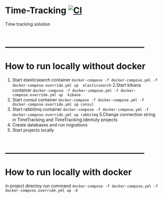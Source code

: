 # Time-Tracking  [![CI](https://github.com/FairyFox5700/Time-Tracking/actions/workflows/ci.yml/badge.svg)](https://github.com/FairyFox5700/Time-Tracking/actions/workflows/ci.yml)
Time tracking solution
# __________________________________      
# How to run locally without docker
1. Start elasticsearch container
```docker-compose -f docker-compose.yml -f docker-compose.override.yml up  elasticsearch```
2.Start kibana container
```docker-compose -f docker-compose.yml -f docker-compose.override.yml up  kibana```
3. Start consul container
```docker-compose -f docker-compose.yml -f docker-compose.override.yml up consul```
4. Start rabbitmq container
```docker-compose -f docker-compose.yml -f docker-compose.override.yml up rabbitmq```
5.Change connection string in TimeTracking and TimeTracking.Identuty projects
6. Create databases and run migrations 
7. Start projects locally 
# __________________________________
# How to run locally with docker
in project directoy run command
```docker-compose -f docker-compose.yml -f docker-compose.override.yml up -d```
